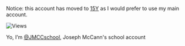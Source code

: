 Notice: this account has moved to [15Y](https://github.com/15Y) as I would prefer to use my main account.
















![Views](https://komarev.com/ghpvc/?username=jmccschool&style=flat-square)

Yo, I’m [@JMCCschool](https://github.com/JMCCschool), Joseph McCann's school account
